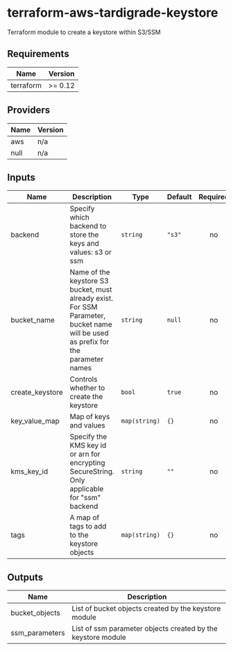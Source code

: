 # terraform-aws-tardigrade-keystore

Terraform module to create a keystore within S3/SSM


<!-- BEGIN TFDOCS -->
## Requirements

| Name | Version |
|------|---------|
| terraform | >= 0.12 |

## Providers

| Name | Version |
|------|---------|
| aws | n/a |
| null | n/a |

## Inputs

| Name | Description | Type | Default | Required |
|------|-------------|------|---------|:--------:|
| backend | Specify which backend to store the keys and values: s3 or ssm | `string` | `"s3"` | no |
| bucket\_name | Name of the keystore S3 bucket, must already exist. For SSM Parameter, bucket name will be used as prefix for the parameter names | `string` | `null` | no |
| create\_keystore | Controls whether to create the keystore | `bool` | `true` | no |
| key\_value\_map | Map of keys and values | `map(string)` | `{}` | no |
| kms\_key\_id | Specify the KMS key id or arn for encrypting SecureString. Only applicable for "ssm" backend | `string` | `""` | no |
| tags | A map of tags to add to the keystore objects | `map(string)` | `{}` | no |

## Outputs

| Name | Description |
|------|-------------|
| bucket\_objects | List of bucket objects created by the keystore module |
| ssm\_parameters | List of ssm parameter objects created by the keystore module |

<!-- END TFDOCS -->
